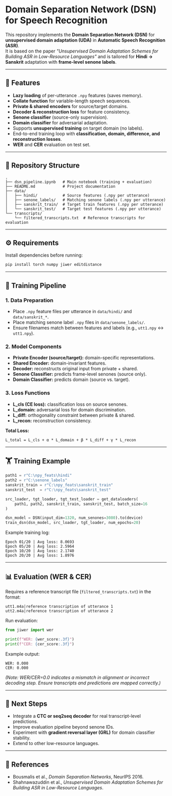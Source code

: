 # Domain Separation Network (DSN) for Speech Recognition

This repository implements the **Domain Separation Network (DSN)** for **unsupervised domain adaptation (UDA)** in **Automatic Speech Recognition (ASR)**.  
It is based on the paper *"Unsupervised Domain Adaptation Schemes for Building ASR in Low-Resource Languages"* and is tailored for **Hindi → Sanskrit** adaptation with **frame-level senone labels**.

---

## 📌 Features
- **Lazy loading** of per-utterance `.npy` features (saves memory).
- **Collate function** for variable-length speech sequences.
- **Private & shared encoders** for source/target domains.
- **Decoder & reconstruction loss** for feature consistency.
- **Senone classifier** (source-only supervision).
- **Domain classifier** for adversarial adaptation.
- Supports **unsupervised training** on target domain (no labels).
- End-to-end training loop with **classification, domain, difference, and reconstruction losses**.
- **WER** and **CER** evaluation on test set.

---

## 📂 Repository Structure
```
.
├── dsn_pipeline.ipynb   # Main notebook (training + evaluation)
├── README.md            # Project documentation
├── data/
│   ├── hindi/           # Source features (.npy per utterance)
│   ├── senone_labels/   # Matching senone labels (.npy per utterance)
│   ├── sanskrit_train/  # Target train features (.npy per utterance)
│   └── sanskrit_test/   # Target test features (.npy per utterance)
└── transcripts/
    └── filtered_transcripts.txt  # Reference transcripts for evaluation
```

---

## ⚙️ Requirements
Install dependencies before running:
```bash
pip install torch numpy jiwer editdistance
```

---

## 🚀 Training Pipeline

### 1. Data Preparation
- Place `.npy` feature files per utterance in `data/hindi/` and `data/sanskrit_*`.
- Place matching senone label `.npy` files in `data/senone_labels/`.
- Ensure filenames match between features and labels (e.g., `utt1.npy` ↔ `utt1.npy`).

### 2. Model Components
- **Private Encoder (source/target):** domain-specific representations.  
- **Shared Encoder:** domain-invariant features.  
- **Decoder:** reconstructs original input from private + shared.  
- **Senone Classifier:** predicts frame-level senones (source only).  
- **Domain Classifier:** predicts domain (source vs. target).  

### 3. Loss Functions
- **L_cls (CE loss):** classification loss on source senones.  
- **L_domain:** adversarial loss for domain discrimination.  
- **L_diff:** orthogonality constraint between private & shared.  
- **L_recon:** reconstruction consistency.  

**Total Loss:**
```
L_total = L_cls + α * L_domain + β * L_diff + γ * L_recon
```

---

## 🏋️ Training Example
```python
path1 = r"C:\npy_feats\hindi"
path2 = r"C:\senone_labels"
sanskrit_train = r"C:\npy_feats\sanskrit_train"
sanskrit_test  = r"C:\npy_feats\sanskrit_test"

src_loader, tgt_loader, tgt_test_loader = get_dataloaders(
    path1, path2, sanskrit_train, sanskrit_test, batch_size=16
)

dsn_model = DSN(input_dim=1320, num_senones=3080).to(device)
train_dsn(dsn_model, src_loader, tgt_loader, num_epochs=20)
```

Example training log:
```
Epoch 01/20 | Avg loss: 8.0693
Epoch 05/20 | Avg loss: 2.5964
Epoch 10/20 | Avg loss: 2.1740
Epoch 20/20 | Avg loss: 1.8976
```

---

## 📊 Evaluation (WER & CER)
Requires a reference transcript file (`filtered_transcripts.txt`) in the format:
```
utt1.m4a|reference transcription of utterance 1
utt2.m4a|reference transcription of utterance 2
```

Run evaluation:
```python
from jiwer import wer

print(f"WER: {wer_score:.3f}")
print(f"CER: {cer_score:.3f}")
```

Example output:
```
WER: 0.000
CER: 0.000
```

*(Note: WER/CER=0.0 indicates a mismatch in alignment or incorrect decoding step. Ensure transcripts and predictions are mapped correctly.)*

---

## 🔮 Next Steps
- Integrate a **CTC or seq2seq decoder** for real transcript-level predictions.  
- Improve evaluation pipeline beyond senone IDs.  
- Experiment with **gradient reversal layer (GRL)** for domain classifier stability.  
- Extend to other low-resource languages.  

---

## 📜 References
- Bousmalis et al., *Domain Separation Networks*, NeurIPS 2016.  
- Shahnawazuddin et al., *Unsupervised Domain Adaptation Schemes for Building ASR in Low-Resource Languages*.  
